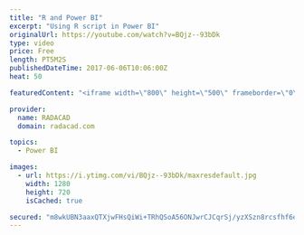 ```yaml
---
title: "R and Power BI"
excerpt: "Using R script in Power BI"
originalUrl: https://youtube.com/watch?v=BQjz--93bDk
type: video
price: Free
length: PT5M2S
publishedDateTime: 2017-06-06T10:06:00Z
heat: 50

featuredContent: "<iframe width=\"800\" height=\"500\" frameborder=\"0\" src=\"https://www.youtube.com/embed/BQjz--93bDk\" allow=\"accelerometer; autoplay; encrypted-media; gyroscope; picture-in-picture\" allowfullscreen></iframe>"

provider:
  name: RADACAD
  domain: radacad.com

topics:
  - Power BI

images:
  - url: https://i.ytimg.com/vi/BQjz--93bDk/maxresdefault.jpg
    width: 1280
    height: 720
    isCached: true

secured: "m8wkUBN3aaxQTXjwFHsQiWi+TRhQSoA56ONJwrCJCqrSj/yzXSzn8rcsfhf6eq0pCRNjckRxHlYSKFQ2aQJ1Vv2za1XpHAVNetPFyD6FAbaJAIvmss1eCmyUQDGOUAnFBiMPWC7wTN0M1ovjG+JaR+otFTR/Jt53M630Z21DdKtrsNu7UA75pmQDOxusu4DrPlr7bdQAFNJYLgejBGAFYGjb4T2WFOcW/qadCQq6eNmwAFPHUfoTm4MkVzlEFc0kZHCRv/dQ8BpKJQSzFYa/gbUihxElmJUufVhFsAdfD1oumiuXLbb1S85UTliHSLq9LkQIm/UVM+SzRzTNo2gI96pCuRdn08imdmiLx8oxugHrTFF1g7EiN074Nz2roclDfV47ahoheIl/zfwoGgXjoGXFfN2q09OgRcEw+filjSY=;+S9StIzoq3b+ZZC47yZN2g=="
---
```


